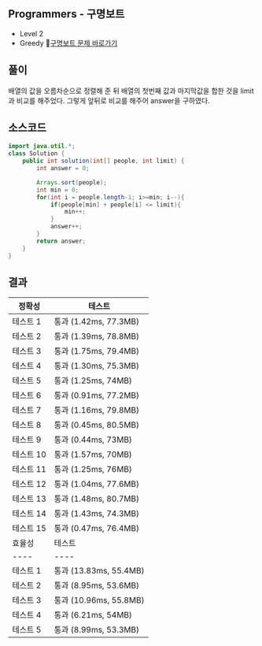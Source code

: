 ## Programmers - 구명보트 
- Level 2
- Greedy 
🔗[구명보트 문제 바로가기](https://programmers.co.kr/learn/courses/30/lessons/42885)



## 풀이

배열의 값을 오름차순으로 정렬해 준 뒤 배열의 첫번째 값과 마지막값을 합한 것을 limit과 비교를 해주었다.
그렇게 앞뒤로 비교를 해주어 answer을 구하였다.


## 소스코드
~~~java
import java.util.*;
class Solution {
    public int solution(int[] people, int limit) {
        int answer = 0;

        Arrays.sort(people);
        int min = 0;
        for(int i = people.length-1; i>=min; i--){
            if(people[min] + people[i] <= limit){
                min++;
            }
            answer++;
        }
        return answer;
    }
}
~~~

## 결과 

| 정확성  | 테스트 |
|----|----|
|테스트 1 |	통과 (1.42ms, 77.3MB)|
|테스트 2 |	통과 (1.39ms, 78.8MB)|
|테스트 3 |	통과 (1.75ms, 79.4MB)|
|테스트 4 |	통과 (1.30ms, 75.3MB)|
|테스트 5 |	통과 (1.25ms, 74MB)|
|테스트 6 |	통과 (0.91ms, 77.2MB)|
|테스트 7 |	통과 (1.16ms, 79.8MB)|
|테스트 8 |	통과 (0.45ms, 80.5MB)|
|테스트 9 |	통과 (0.44ms, 73MB)|
|테스트 10 |	통과 (1.57ms, 70MB)|
|테스트 11 |	통과 (1.25ms, 76MB)|
|테스트 12 |	통과 (1.04ms, 77.6MB)|
|테스트 13 |	통과 (1.48ms, 80.7MB)|
|테스트 14 |	통과 (1.43ms, 74.3MB)|
|테스트 15 |	통과 (0.47ms, 76.4MB)|
|효율성 | 테스트|
|----|----|
|테스트 1 |	통과 (13.83ms, 55.4MB)|
|테스트 2 |	통과 (8.95ms, 53.6MB)|
|테스트 3 |	통과 (10.96ms, 55.8MB)|
|테스트 4 |	통과 (6.21ms, 54MB)|
|테스트 5 |	통과 (8.99ms, 53.3MB)|